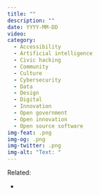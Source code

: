 ```yaml
---
title: ""
description: ""
date: YYYY-MM-DD
video: 
category:
  - Accessibility
  - Artificial intelligence
  - Civic hacking
  - Community
  - Culture
  - Cybersecurity
  - Data
  - Design
  - Digital
  - Innovation
  - Open government
  - Open innovation
  - Open source software
img-feat: .png
img-og: .png
img-twitter: .png
img-alt: "Text: "
---
```


Related:

- []()